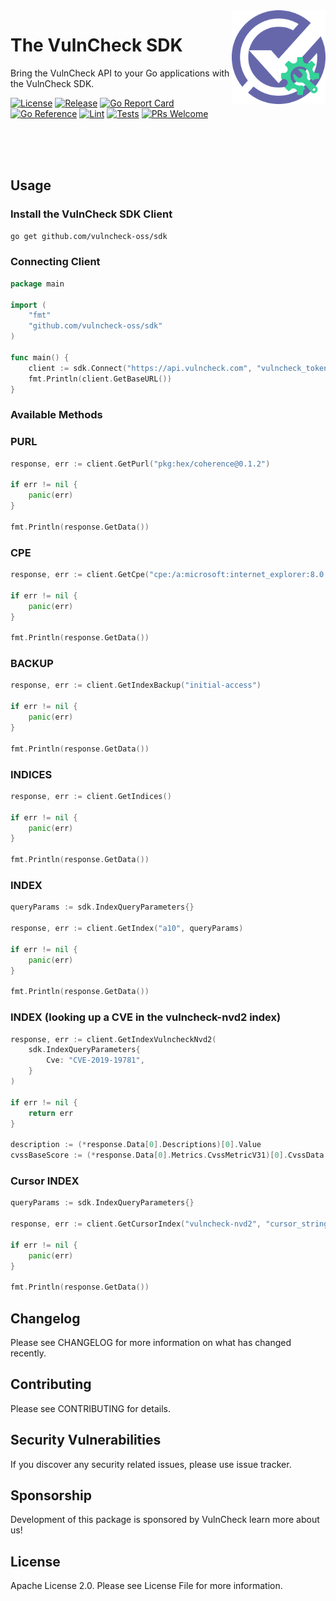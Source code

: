 <img src="/logo-sdk.png" align="right" alt="VulnCheck Logo" width="150" />


# The VulnCheck SDK
Bring the VulnCheck API to your Go applications with the VulnCheck SDK.

[![License](https://img.shields.io/github/license/vulncheck-oss/sdk)](https://github.com/vulnheck-oss/sdk/blob/main/LICENSE)
[![Release](https://img.shields.io/github/v/release/vulncheck-oss/sdk)](https://github.com/vulncheck-oss/sdk/releases)
[![Go Report Card](https://goreportcard.com/badge/github.com/vulncheck-oss/sdk)](https://goreportcard.com/report/github.com/vulncheck-oss/sdk)
[![Go Reference](https://pkg.go.dev/badge/github.com/vulncheck-oss/sdk.svg)](https://pkg.go.dev/github.com/vulncheck-oss/sdk)
[![Lint](https://github.com/vulncheck-oss/sdk/actions/workflows/lint.yml/badge.svg)](https://github.com/vulncheck-oss/sdk/actions/workflows/lint.yml)
[![Tests](https://github.com/vulncheck-oss/sdk/actions/workflows/test.yml/badge.svg)](https://github.com/vulncheck-oss/sdk/actions/workflows/test.yml)
[![PRs Welcome](https://img.shields.io/badge/PRs-welcome-brightgreen.svg)](https://github.com/vulncheck-oss/sdk/pulls)


<br />
<br />
<br />

## Usage

### Install the VulnCheck SDK Client

```bash
go get github.com/vulncheck-oss/sdk
```

### Connecting Client

```go
package main

import (
	"fmt"
	"github.com/vulncheck-oss/sdk"
)

func main() {
    client := sdk.Connect("https://api.vulncheck.com", "vulncheck_token")
    fmt.Println(client.GetBaseURL())
}
```


### Available Methods


### PURL
```go
response, err := client.GetPurl("pkg:hex/coherence@0.1.2")

if err != nil {
    panic(err)
}

fmt.Println(response.GetData())
```

### CPE
```go
response, err := client.GetCpe("cpe:/a:microsoft:internet_explorer:8.0.6001:beta")

if err != nil {
    panic(err)
}

fmt.Println(response.GetData())
```

### BACKUP
```go
response, err := client.GetIndexBackup("initial-access")

if err != nil {
    panic(err)
}

fmt.Println(response.GetData())
```

### INDICES
```go
response, err := client.GetIndices()

if err != nil {
    panic(err)
}

fmt.Println(response.GetData())
```

### INDEX
```go
queryParams := sdk.IndexQueryParameters{}

response, err := client.GetIndex("a10", queryParams)

if err != nil {
    panic(err)
}

fmt.Println(response.GetData())
```

### INDEX (looking up a CVE in the vulncheck-nvd2 index)
```go
response, err := client.GetIndexVulncheckNvd2(
    sdk.IndexQueryParameters{
        Cve: "CVE-2019-19781",
    }
)

if err != nil {
    return err
}

description := (*response.Data[0].Descriptions)[0].Value
cvssBaseScore := (*response.Data[0].Metrics.CvssMetricV31)[0].CvssData.BaseScore
```

### Cursor INDEX
```go
queryParams := sdk.IndexQueryParameters{}

response, err := client.GetCursorIndex("vulncheck-nvd2", "cursor_string", queryParams)

if err != nil {
    panic(err)
}

fmt.Println(response.GetData())
```

## Changelog

Please see CHANGELOG for more information on what has changed recently.

## Contributing

Please see CONTRIBUTING for details.

## Security Vulnerabilities

If you discover any security related issues, please use issue tracker.

## Sponsorship

Development of this package is sponsored by VulnCheck learn more about us!

## License

Apache License 2.0. Please see License File for more information.
